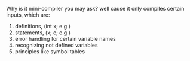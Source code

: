 Why is it mini-compiler you may ask?
well cause it only compiles certain inputs, which are:
1) definitions, (int x; e.g.)
2) statements, (x; c; e.g.)
3) error handling for certain variable names
4) recognizing not defined variables
5) principles like symbol tables

